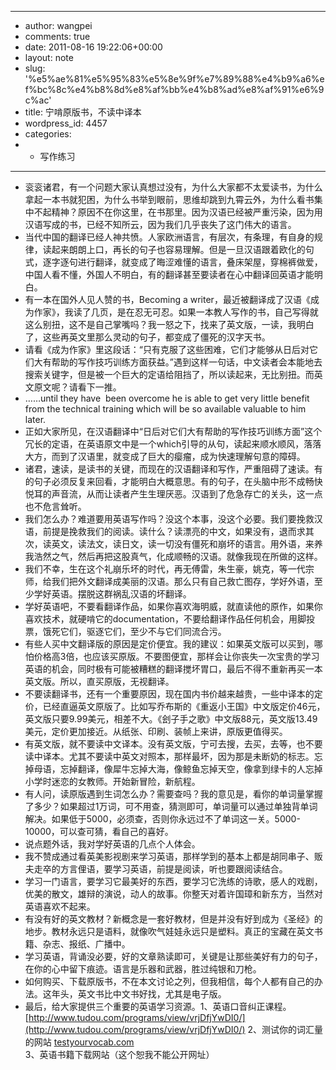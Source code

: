 - ---
- author: wangpei
- comments: true
- date: 2011-08-16 19:22:06+00:00
- layout: note
- slug: '%e5%ae%81%e5%95%83%e5%8e%9f%e7%89%88%e4%b9%a6%ef%bc%8c%e4%b8%8d%e8%af%bb%e4%b8%ad%e8%af%91%e6%9c%ac'
- title: 宁啃原版书，不读中译本
- wordpress_id: 4457
- categories:
- - 写作练习
- ---
- 衮衮诸君，有一个问题大家认真想过没有，为什么大家都不太爱读书，为什么拿起一本书就犯困，为什么书举到眼前，思维却跳到九霄云外，为什么看书集中不起精神？原因不在你这里，在书那里。因为汉语已经被严重污染，因为用汉语写成的书，已经不知所云，因为我们几乎丧失了这门伟大的语言。
- 当代中国的翻译已经人神共愤。人家欧洲语言，有层次，有条理，有自身的规律，读起来朗朗上口，再长的句子也容易理解。但是一旦汉语跟着欧化的句式，逐字逐句进行翻译，就变成了晦涩难懂的语言，叠床架屋，穿棉裤做爱，中国人看不懂，外国人不明白，有的翻译甚至要读者在心中翻译回英语才能明白。
- 有一本在国外人见人赞的书，Becoming a writer，最近被翻译成了汉语《成为作家》，我读了几页，是在忍无可忍。如果一本教人写作的书，自己写得就这么别扭，这不是自己掌嘴吗？我一怒之下，找来了英文版，一读，我明白了，这些再英文里那么灵动的句子，都变成了僵死的汉字天书。
- 请看《成为作家》里这段话：“只有克服了这些困难，它们才能够从日后对它们大有帮助的写作技巧训练方面获益。”遇到这样一句话，中文读者会本能地去搜索关键字，但是被一个巨大的定语给阻挡了，所以读起来，无比别扭。而英文原文呢？请看下一推。
- ……until they have  been overcome he is able to get very little benefit from the technical training which will be so available valuable to him later.
- 正如大家所见，在汉语翻译中“日后对它们大有帮助的写作技巧训练方面”这个冗长的定语，在英语原文中是一个which引导的从句，读起来顺水顺风，落落大方，而到了汉语里，就变成了巨大的瘿瘤，成为快速理解句意的障碍。
- 诸君，速读，是读书的关键，而现在的汉语翻译和写作，严重阻碍了速读。有的句子必须反复来回看，才能明白大概意思。有的句子，在头脑中形不成畅快悦耳的声音流，从而让读者产生生理厌恶。汉语到了危急存亡的关头，这一点也不危言耸听。
- 我们怎么办？难道要用英语写作吗？没这个本事，没这个必要。我们要挽救汉语，前提是挽救我们的阅读。读什么？读漂亮的中文，如果没有，退而求其次，读英文，读法文，读日文，读一切没有僵死和崩坏的语言。用外语，来养我浩然之气，然后再把这股真气，化成顺畅的汉语。就像我现在所做的这样。
- 我们不幸，生在这个礼崩乐坏的时代，再无傅雷，朱生豪，姚克，等一代宗师，给我们把外文翻译成美丽的汉语。那么只有自己救亡图存，学好外语，至少学好英语。摆脱这群祸乱汉语的坏翻译。
- 学好英语吧，不要看翻译作品，如果你喜欢海明威，就直读他的原作，如果你喜欢技术，就硬啃它的documentation，不要给翻译作品任何机会，用脚投票，饿死它们，驱逐它们，至少不与它们同流合污。
- 有些人买中文翻译版的原因是定价便宜。我的建议：如果英文版可以买到，哪怕价格高3倍，也应该买原版。不要图便宜，那样会让你丧失一次宝贵的学习英语的机会，同时极有可能被糟糕的翻译搅坏胃口，最后不得不重新再买一本英文版。所以，直买原版，无视翻译。
- 不要读翻译书，还有一个重要原因，现在国内书价越来越贵，一些中译本的定价，已经直逼英文原版了。比如写乔布斯的《重返小王国》中文版定价46元，英文版只要9.99美元，相差不大。《刽子手之歌》中文版88元，英文版13.49美元，定价更加接近。从纸张、印刷、装帧上来讲，原版更值得买。
- 有英文版，就不要读中文译本。没有英文版，宁可去搜，去买，去等，也不要读中译本。尤其不要读中英文对照本，那样最坏，因为那是未断奶的标志。忘掉母语，忘掉翻译，像犀牛忘掉大海，像鲸鱼忘掉天空，像拿到绿卡的人忘掉小学时迷恋的女教师。开始新冒险，新航程。
- 有人问，读原版遇到生词怎么办？需要查吗？我的意见是，看你的单词量掌握了多少？如果超过1万词，可不用查，猜测即可，单词量可以通过单独背单词解决。如果低于5000，必须查，否则你永远过不了单词这一关。5000-10000，可以查可猜，看自己的喜好。
- 说点题外话，我对学好英语的几点个人体会。
- 我不赞成通过看英美影视剧来学习英语，那样学到的基本上都是胡同串子、贩夫走卒的方言俚语，要学习英语，前提是阅读，听也要跟阅读结合。
- 学习一门语言，要学习它最美好的东西，要学习它洗练的诗歌，感人的戏剧，优美的散文，雄辩的演说，动人的故事。你整天对着许国璋和新东方，当然对英语喜欢不起来。
- 有没有好的英文教材？新概念是一套好教材，但是并没有好到成为《圣经》的地步。教材永远只是语料，就像吹气娃娃永远只是塑料。真正的宝藏在英文书籍、杂志、报纸、广播中。
- 学习英语，背诵没必要，好的文章熟读即可，关键是让那些美好有力的句子，在你的心中留下痕迹。语言是乐器和武器，胜过纯银和刀枪。
- 如何购买、下载原版书，不在本文讨论之列，但我相信，每个人都有自己的办法。这年头，英文书比中文书好找，尤其是电子版。
- 最后，给大家提供三个重要的英语学习资源。1、英语口音纠正课程。 [http://www.tudou.com/programs/view/vrjDfjYwDI0/](http://www.tudou.com/programs/view/vrjDfjYwDI0/) 2、测试你的词汇量的网站 [testyourvocab.com](http://testyourvocab.com) 3、英语书籍下载网站（这个恕我不能公开网址）
